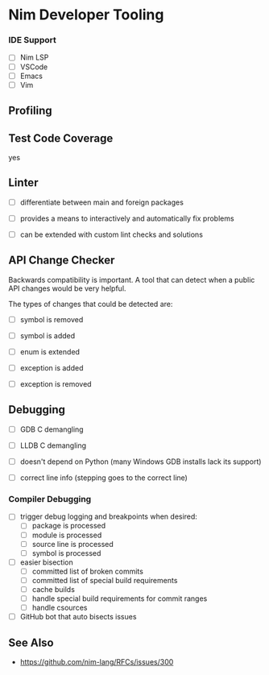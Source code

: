# Nim Developer Tooling

### IDE Support

- [ ] Nim LSP
- [ ] VSCode
- [ ] Emacs
- [ ] Vim

## Profiling



## Test Code Coverage

yes


## Linter

- [ ] differentiate between main and foreign packages
- [ ] provides a means to interactively and automatically fix problems
- [ ] can be extended with custom lint checks and solutions


## API Change Checker

Backwards compatibility is important. A tool that can detect when a public
API changes would be very helpful.

The types of changes that could be detected are:
- [ ] symbol is removed
- [ ] symbol is added
- [ ] enum is extended
- [ ] exception is added
- [ ] exception is removed


## Debugging

- [ ] GDB C demangling
- [ ] LLDB C demangling
- [ ] doesn't depend on Python (many Windows GDB installs lack its support)
- [ ] correct line info (stepping goes to the correct line)


### Compiler Debugging

- [ ] trigger debug logging and breakpoints when desired:
  - [ ] package is processed
  - [ ] module is processed
  - [ ] source line is processed
  - [ ] symbol is processed

- [ ] easier bisection
  - [ ] committed list of broken commits
  - [ ] committed list of special build requirements
  - [ ] cache builds
  - [ ] handle special build requirements for commit ranges
  - [ ] handle csources

- [ ] GitHub bot that auto bisects issues

## See Also

- https://github.com/nim-lang/RFCs/issues/300

